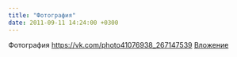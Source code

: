 ```yaml
---
title: "Фотография"
date: 2011-09-11 14:24:00 +0300
---
```


Фотография
<a class="vk-attach" href="https://vk.com/photo41076938_267147539">https://vk.com/photo41076938_267147539</a>
<a class="vk-attach" href="https://vk.com/photo41076938_267147539">Вложение</a>
